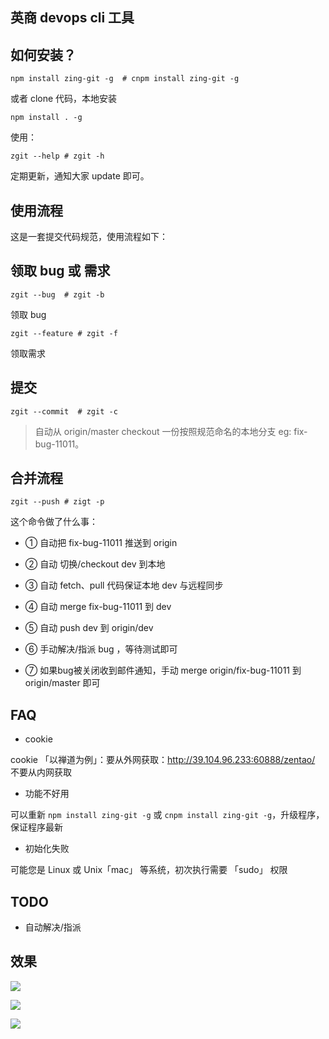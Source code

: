## 英商 devops cli 工具     


 
## 如何安装？

```shell
npm install zing-git -g  # cnpm install zing-git -g  
```

或者 clone 代码，本地安装

```shell
npm install . -g
```

使用：

```shell
zgit --help # zgit -h
```    

定期更新，通知大家 update 即可。

## 使用流程

这是一套提交代码规范，使用流程如下：

## 领取 bug 或 需求

```shell
zgit --bug  # zgit -b
```
领取 bug

```shell
zgit --feature # zgit -f
```
领取需求


##  提交

```shell
zgit --commit  # zgit -c
```

> 自动从 origin/master checkout 一份按照规范命名的本地分支 eg: fix-bug-11011。
    
## 合并流程

```shell
zgit --push # zigt -p
```
这个命令做了什么事：

- ① 自动把 fix-bug-11011 推送到 origin

- ② 自动 切换/checkout dev 到本地

- ③ 自动 fetch、pull 代码保证本地 dev 与远程同步

- ④ 自动 merge fix-bug-11011 到 dev 

- ⑤ 自动 push dev 到 origin/dev

- ⑥ 手动解决/指派 bug ，等待测试即可

- ⑦ 如果bug被关闭收到邮件通知，手动 merge origin/fix-bug-11011 到 origin/master 即可

     
    
    
## FAQ

- cookie

 cookie 「以禅道为例」：要从外网获取：http://39.104.96.233:60888/zentao/  不要从内网获取
 
- 功能不好用
 
 可以重新 `npm install zing-git -g` 或 `cnpm install zing-git -g`，升级程序，保证程序最新

- 初始化失败

 可能您是 Linux 或 Unix「mac」 等系统，初次执行需要 「sudo」 权限
 

## TODO

- 自动解决/指派


## 效果

![](http://www.gitrue.com:9000/image/A95FE3D1DCBD16064DF8824783448546.jpg)

![](http://www.gitrue.com:9000/image/A7055320A68EEF852DBA77002AEFBEED.jpg)

![](http://www.gitrue.com:9000/image/92330D317E10D026EC3E1C3EFD7755EB.png)

